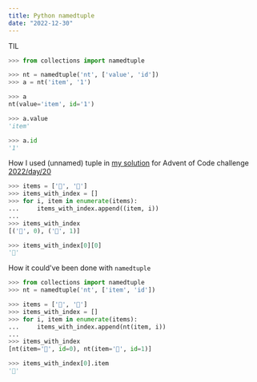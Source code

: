 ```yaml
---
title: Python namedtuple
date: "2022-12-30"
---
```


TIL

```python
>>> from collections import namedtuple

>>> nt = namedtuple('nt', ['value', 'id'])
>>> a = nt('item', '1')

>>> a
nt(value='item', id='1')

>>> a.value
'item'

>>> a.id
'1'
```

How I used (unnamed) tuple
in [my solution](https://github.com/minho42/adventofcode/blob/master/2022/20.py) 
for Advent of Code challenge [2022/day/20](https://adventofcode.com/2022/day/20)

```python
>>> items = ['🍚', '🍞']
>>> items_with_index = []
>>> for i, item in enumerate(items):
...     items_with_index.append((item, i))
...
>>> items_with_index
[('🍚', 0), ('🍞', 1)]

>>> items_with_index[0][0]
'🍚'
```

How it could've been done with `namedtuple`

```python
>>> from collections import namedtuple
>>> nt = namedtuple('nt', ['item', 'id'])

>>> items = ['🍚', '🍞']
>>> items_with_index = []
>>> for i, item in enumerate(items):
...     items_with_index.append(nt(item, i))
...
>>> items_with_index
[nt(item='🍚', id=0), nt(item='🍞', id=1)]

>>> items_with_index[0].item
'🍚'
```
